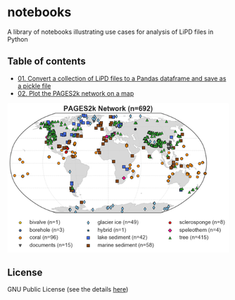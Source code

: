 # notebooks
A library of notebooks illustrating use cases for analysis of LiPD files in Python

## Table of contents
+ [01. Convert a collection of LiPD files to a Pandas dataframe and save as a pickle file](PAGES2k/01.lipd2df.ipynb)
+ [02. Plot the PAGES2k network on a map](PAGES2k/01.plot_map.ipynb)

![PAGES2k Network](PAGES2k/figs/pages2k_network.png)

## License
GNU Public License (see the details [here](LICENSE))
